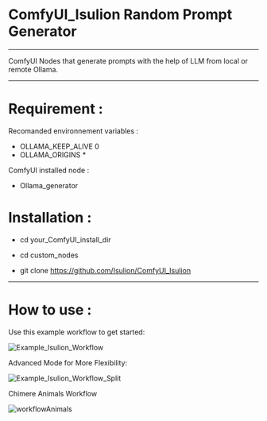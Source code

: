 # ComfyUI_Isulion Random Prompt Generator

--------------

ComfyUI Nodes that generate prompts with the help of LLM from local or remote Ollama.

--------------

# Requirement :

Recomanded environnement variables :
- OLLAMA_KEEP_ALIVE  	0
- OLLAMA_ORIGINS		*

ComfyUI installed node :
- Ollama_generator 

# Installation :

- cd your_ComfyUI_install_dir

- cd custom_nodes

- git clone https://github.com/Isulion/ComfyUI_Isulion

--------------

# How to use :

Use this example workflow to get started:

![Example_Isulion_Workflow](https://github.com/user-attachments/assets/ba6d7eaa-c068-4f88-a2c9-fb07aa95052b)


Advanced Mode for More Flexibility:

![Example_Isulion_Workflow_Split](https://github.com/user-attachments/assets/e578ff7a-0c03-47a1-900f-a7e209a64914)

Chimere Animals Workflow

![workflowAnimals](https://github.com/user-attachments/assets/100cb116-c6ef-43cf-b5d3-d7782949ad9c)
